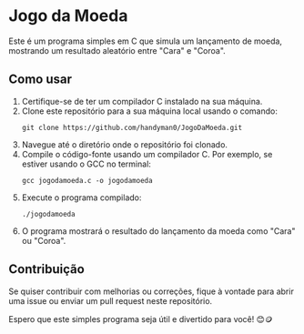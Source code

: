 # Jogo da Moeda

Este é um programa simples em C que simula um lançamento de moeda, mostrando um resultado aleatório entre "Cara" e "Coroa".

## Como usar

1. Certifique-se de ter um compilador C instalado na sua máquina.
2. Clone este repositório para a sua máquina local usando o comando:
    ```
    git clone https://github.com/handyman0/JogoDaMoeda.git
    ```
3. Navegue até o diretório onde o repositório foi clonado.
4. Compile o código-fonte usando um compilador C. Por exemplo, se estiver usando o GCC no terminal:
    ```
    gcc jogodamoeda.c -o jogodamoeda
    ```
5. Execute o programa compilado:
    ```
    ./jogodamoeda
    ```
6. O programa mostrará o resultado do lançamento da moeda como "Cara" ou "Coroa".

## Contribuição

Se quiser contribuir com melhorias ou correções, fique à vontade para abrir uma issue ou enviar um pull request neste repositório.

Espero que este simples programa seja útil e divertido para você! 😊🪙
